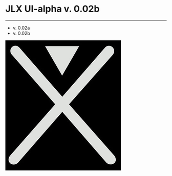 # JLX UI-alpha v. 0.02b
----------------

* v. 0.02a
* v. 0.02b

![JILUX](https://raw.githubusercontent.com/jilux-dev/UI-alpha/master/images/xman-2.jpg)
